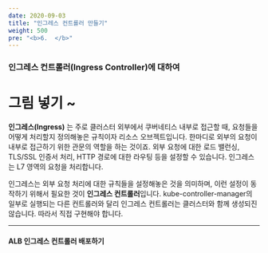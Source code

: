 ```yaml
---
date: 2020-09-03
title: "인그레스 컨트롤러 만들기"
weight: 500
pre: "<b>6.  </b>"
---
```


### 인그레스 컨트롤러(Ingress Controller)에 대하여

# 그림 넣기 ~

**인그레스(Ingress)** 는 주로 클러스터 외부에서 쿠버네티스 내부로 접근할 때, 요청들을 어떻게 처리할지 정의해놓은 규칙이자 리소스 오브젝트입니다. 한마디로 외부의 요청이 내부로 접근하기 위한 관문의 역할을 하는 것이죠. 외부 요청에 대한 로드 밸런싱, TLS/SSL 인증서 처리, HTTP 경로에 대한 라우팅 등을 설정할 수 있습니다. 인그레스는 L7 영역의 요청을 처리합니다. 

인그레스는 외부 요청 처리에 대한 규칙들을 설정해놓은 것을 의미하며, 이런 설정이 동작하기 위해서 필요한 것이 **인그레스 컨트롤러**입니다. kube-controller-manager의 일부로 실행되는 다른 컨트롤러와 달리 인그레스 컨트롤러는 클러스터와 함께 생성되진 않습니다. 따라서 직접 구현해야 합니다.

* * *

#### ALB 인그레스 컨트롤러 배포하기

